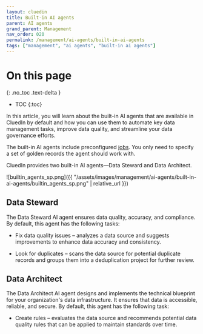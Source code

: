 ```yaml
---
layout: cluedin
title: Built-in AI agents
parent: AI agents
grand_parent: Management
nav_order: 020
permalink: /management/ai-agents/built-in-ai-agents
tags: ["management", "ai agents", "built-in ai agents"]
---
```


# On this page
{: .no_toc .text-delta }
- TOC
{:toc}

In this article, you will learn about the built-in AI agents that are available in CluedIn by default and how you can use them to automate key data management tasks, improve data quality, and streamline your data governance efforts.

The built-in AI agents include preconfigured [jobs](/management/ai-agents/create-configure-and-run-an-ai-agent#configure-an-ai-agent-job). You only need to specify a set of golden records the agent should work with.

CluedIn provides two built-in AI agents—Data Steward and Data Architect.

![builtin_agents_sp.png]({{ "/assets/images/management/ai-agents/built-in-ai-agents/builtin_agents_sp.png" | relative_url }})


## Data Steward

The Data Steward AI agent ensures data quality, accuracy, and compliance. By default, this agent has the following tasks:

- Fix data quality issues – analyzes a data source and suggests improvements to enhance data accuracy and consistency.

- Look for duplicates – scans the data source for potential duplicate records and groups them into a deduplication project for further review.

## Data Architect

The Data Architect AI agent designs and implements the technical blueprint for your organization's data infrastructure. It ensures that data is accessible, reliable, and secure. By default, this agent has the following task:

- Create rules – evaluates the data source and recommends potential data quality rules that can be applied to maintain standards over time.